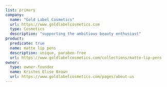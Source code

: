 ```yaml
---
list: primary
company:
  name: "Gold Label Cosmetics"
  url: https://www.goldlabelcosmetics.com
  type: Cosmetics
  description: "supporting the ambitious beauty enthusiast"
product:
  predicate: true
  name: matte lip pens
  description: unique, paraben-free
  url: https://www.goldlabelcosmetics.com/collections/matte-lip-pens
owner:
  type: owner-founder
  name: Kristen Elise Brown
  url: https://www.goldlabelcosmetics.com/pages/about-us
---
```


